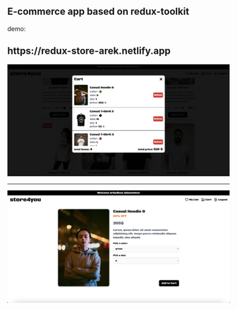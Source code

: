 <h2>E-commerce app based on redux-toolkit</h2>

demo:

<h2>https://redux-store-arek.netlify.app</h2>

<div>
<img width="600" alt="image" src="./src/assets/images/Store2.png">
<hr />
<img width="600" alt="image" src="./src/assets/images/Store1.png">
</div>
